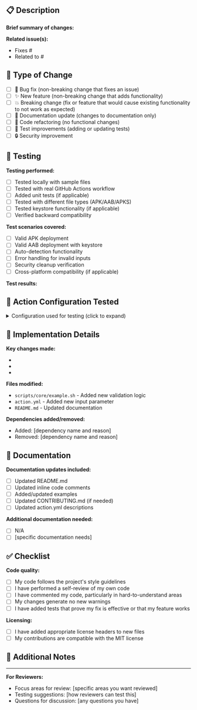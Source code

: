 ## 📋 Description

**Brief summary of changes:**
<!-- Provide a clear and concise description of what this PR does -->

**Related issue(s):**
<!-- Link to related issues using "Fixes #123" or "Closes #456" -->
- Fixes #
- Related to #

## 🔄 Type of Change

<!-- Mark the appropriate box with an 'x' -->
- [ ] 🐛 Bug fix (non-breaking change that fixes an issue)
- [ ] ✨ New feature (non-breaking change that adds functionality)
- [ ] 💥 Breaking change (fix or feature that would cause existing functionality to not work as expected)
- [ ] 📖 Documentation update (changes to documentation only)
- [ ] 🔧 Code refactoring (no functional changes)
- [ ] 🧪 Test improvements (adding or updating tests)
- [ ] 🔒 Security improvement

## 🧪 Testing

**Testing performed:**
<!-- Describe how you tested your changes -->
- [ ] Tested locally with sample files
- [ ] Tested with real GitHub Actions workflow
- [ ] Added unit tests (if applicable)
- [ ] Tested with different file types (APK/AAB/APKS)
- [ ] Tested keystore functionality (if applicable)
- [ ] Verified backward compatibility

**Test scenarios covered:**
- [ ] Valid APK deployment
- [ ] Valid AAB deployment with keystore
- [ ] Auto-detection functionality
- [ ] Error handling for invalid inputs
- [ ] Security cleanup verification
- [ ] Cross-platform compatibility (if applicable)

**Test results:**
<!-- Share key test results or attach logs (remove sensitive data) -->

## 📱 Action Configuration Tested

<details>
<summary>Configuration used for testing (click to expand)</summary>

```yaml
# Share the configuration you used for testing (remove sensitive data)
- name: Test Action
  uses: ./
  with:
    file_path: './test-app.apk'
    file_type: 'apk'
    # ... other parameters
```

</details>

## 🔧 Implementation Details

**Key changes made:**
<!-- List the main changes in bullet points -->
- 
- 
- 

**Files modified:**
<!-- List the files you've changed -->
- `scripts/core/example.sh` - Added new validation logic
- `action.yml` - Added new input parameter
- `README.md` - Updated documentation

**Dependencies added/removed:**
<!-- List any new dependencies or removed ones -->
- Added: [dependency name and reason]
- Removed: [dependency name and reason]

## 📖 Documentation

**Documentation updates included:**
- [ ] Updated README.md
- [ ] Updated inline code comments
- [ ] Added/updated examples
- [ ] Updated CONTRIBUTING.md (if needed)
- [ ] Updated action.yml descriptions

**Additional documentation needed:**
<!-- List any documentation that should be updated after this PR -->
- [ ] N/A
- [ ] [specific documentation needs]

## ✅ Checklist

**Code quality:**
- [ ] My code follows the project's style guidelines
- [ ] I have performed a self-review of my own code
- [ ] I have commented my code, particularly in hard-to-understand areas
- [ ] My changes generate no new warnings
- [ ] I have added tests that prove my fix is effective or that my feature works

**Licensing:**
- [ ] I have added appropriate license headers to new files
- [ ] My contributions are compatible with the MIT license

## 🔗 Additional Notes

<!-- Any additional information that reviewers should know -->

---

**For Reviewers:**
- Focus areas for review: [specific areas you want reviewed]
- Testing suggestions: [how reviewers can test this]
- Questions for discussion: [any questions you have]
